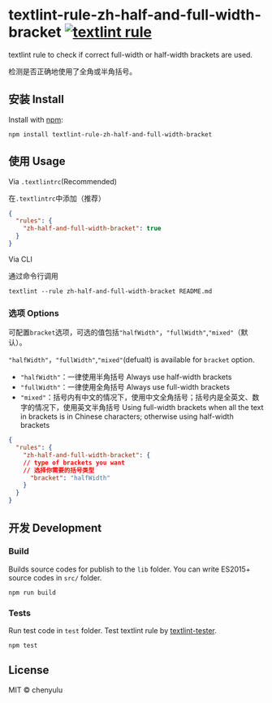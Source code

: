 # textlint-rule-zh-half-and-full-width-bracket [![textlint rule](https://img.shields.io/badge/textlint-fixable-green.svg?style=social)](https://textlint.github.io/)

textlint rule to check if correct full-width or half-width brackets are used.

检测是否正确地使用了全角或半角括号。

## 安装 Install

Install with [npm](https://www.npmjs.com/):

```
npm install textlint-rule-zh-half-and-full-width-bracket
```

## 使用 Usage

Via `.textlintrc`(Recommended)

在`.textlintrc`中添加（推荐）

```json
{
  "rules": {
    "zh-half-and-full-width-bracket": true
  }
}
```

Via CLI

通过命令行调用

```
textlint --rule zh-half-and-full-width-bracket README.md
```

### 选项 Options
可配置`bracket`选项，可选的值包括`"halfWidth"`，`"fullWidth"`,`"mixed"`（默认）。

`"halfWidth"`，`"fullWidth"`,`"mixed"`(defualt) is available for `bracket` option.

+ `"halfWidth"`：一律使用半角括号 Always use half-width brackets
+ `"fullWidth"`：一律使用全角括号 Always use full-width brackets
+ `"mixed"`：括号内有中文的情况下，使用中文全角括号；括号内是全英文、数字的情况下，使用英文半角括号 Using full-width brackets when all the text in brackets is in Chinese characters; otherwise using half-width brackets

```json
{
  "rules": {
    "zh-half-and-full-width-bracket": {
    // type of brackets you want
    // 选择你需要的括号类型
      "bracket": "halfWidth"
    }
  }
}
```

## 开发 Development
### Build

Builds source codes for publish to the `lib` folder. You can write ES2015+ source codes in `src/`
folder.

    npm run build

### Tests

Run test code in `test` folder. Test textlint rule by
[textlint-tester](https://github.com/textlint/textlint-tester "textlint-tester").

    npm test

## License

MIT © chenyulu
